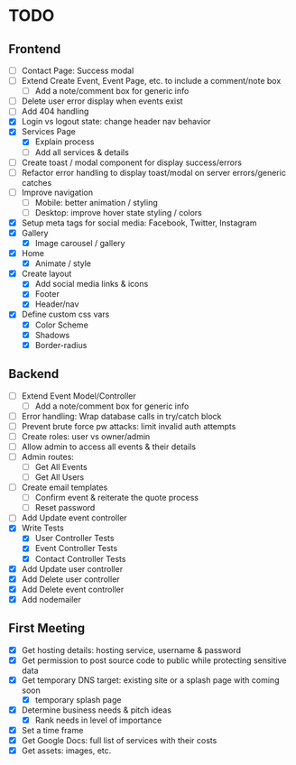 # TODO

## Frontend

- [ ] Contact Page: Success modal
- [ ] Extend Create Event, Event Page, etc. to include a comment/note box
  - [ ] Add a note/comment box for generic info
- [ ] Delete user error display when events exist
- [ ] Add 404 handling
- [x] Login vs logout state: change header nav behavior
- [x] Services Page
  - [x] Explain process
  - [ ] Add all services & details
- [ ] Create toast / modal component for display success/errors
- [ ] Refactor error handling to display toast/modal on server errors/generic catches
- [ ] Improve navigation
  - [ ] Mobile: better animation / styling
  - [ ] Desktop: improve hover state styling / colors
- [x] Setup meta tags for social media: Facebook, Twitter, Instagram
- [x] Gallery
  - [x] Image carousel / gallery
- [x] Home
  - [x] Animate / style
- [x] Create layout
  - [x] Add social media links & icons
  - [x] Footer
  - [x] Header/nav
- [x] Define custom css vars
  - [x] Color Scheme
  - [x] Shadows
  - [x] Border-radius

## Backend

- [ ] Extend Event Model/Controller
  - [ ] Add a note/comment box for generic info
- [ ] Error handling: Wrap database calls in try/catch block
- [ ] Prevent brute force pw attacks: limit invalid auth attempts
- [ ] Create roles: user vs owner/admin
- [ ] Allow admin to access all events & their details
- [ ] Admin routes:
  - [ ] Get All Events
  - [ ] Get All Users
- [ ] Create email templates
  - [ ] Confirm event & reiterate the quote process
  - [ ] Reset password
- [ ] Add Update event controller
- [x] Write Tests
  - [x] User Controller Tests
  - [x] Event Controller Tests
  - [x] Contact Controller Tests
- [x] Add Update user controller
- [x] Add Delete user controller
- [x] Add Delete event controller
- [x] Add nodemailer

## First Meeting

- [x] Get hosting details: hosting service, username & password
- [x] Get permission to post source code to public while protecting sensitive data
- [x] Get temporary DNS target: existing site or a splash page with coming soon
  - [x] temporary splash page
- [x] Determine business needs & pitch ideas
  - [x] Rank needs in level of importance
- [x] Set a time frame
- [x] Get Google Docs: full list of services with their costs
- [x] Get assets: images, etc.
